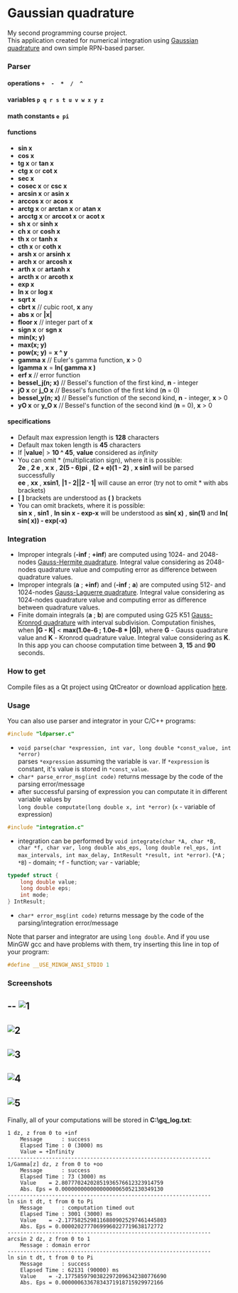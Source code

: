 # Gaussian quadrature

My second programming course project.  
This application created for numerical integration using [Gaussian quadrature](http://en.wikipedia.org/wiki/Gaussian_quadrature) and own simple RPN-based parser.    

### Parser

#### operations  `+  -  *  /  ^`  
#### variables  `p q r s t u v w x y z`  
#### math constants  `e pi`  
#### functions

 - **sin x**  
 - **cos x**  
 - **tg x** or **tan x**  
 - **ctg x** or **cot x**  
 - **sec x**  
 - **cosec x** or **csc x**  
 - **arcsin x** or **asin x**  
 - **arccos x** or **acos x**  
 - **arctg x** or **arctan x** or **atan x**  
 - **arcctg x** or **arccot x** or **acot x**  
 - **sh x** or **sinh x**  
 - **ch x** or **cosh x**  
 - **th x** or **tanh x**  
 - **cth x** or **coth x**  
 - **arsh x** or **arsinh x**  
 - **arch x** or **arcosh x**  
 - **arth x** or **artanh x**  
 - **arcth x** or **arcoth x**  
 - **exp x**  
 - **ln x** or **log x**  
 - **sqrt x**  
 - **cbrt x** // cubic root, **x** any  
 - **abs x** or **|x|**  
 - **floor x** // integer part of **x**  
 - **sign x** or **sgn x**  
 - **min(x; y)**  
 - **max(x; y)**  
 - **pow(x; y)** = **x ^ y** 
 - **gamma x** // Euler's gamma function, **x** > 0  
 - **lgamma x** = **ln( gamma x )**  
 - **erf x** // error function  
 - **bessel_j(n; x)** // Bessel's function of the first kind, **n** - integer  
 - **jO x** or **j_O x** // Bessel's function of the first kind (**n** = 0)  
 - **bessel_y(n; x)** // Bessel's function of the second kind, **n** - integer, **x** > 0  
 - **yO x** or **y_O x** // Bessel's function of the second kind (**n** = 0), **x** > 0  

#### specifications

 * Default max expression length is **128** characters  
 * Default max token length is **45** characters  
 * If |**value**| > **10 ^ 45**, **value** considered as *infinity*  
 * You can omit * (multiplication sign), where it is possible:    
     **2e** , **2 e** , **x x** , **2(5 - 6)pi** , **(2 + e)(1 - 2)** , **x sin1** will be parsed successfully    
     **ee** , **xx** , **xsin1**, **|1 - 2||2 - 1|** will cause an error (try not to omit * with abs brackets)  
 * **[ ]** brackets are understood as **( )** brackets  
 * You can omit brackets, where it is possible:  
     **sin x** , **sin1** , **ln sin x - exp-x** will be understood as **sin( x)** , **sin(1)** and **ln( sin( x)) - exp(-x)**  

### Integration
    
* Improper integrals (**-inf** ; **+inf**) are computed using 1024- and 2048-nodes [Gauss-Hermite quadrature](http://en.wikipedia.org/wiki/Gauss-Hermite_quadrature). Integral value considering as 2048-nodes quadrature value and computing error as difference between quadrature values.
* Improper integrals (**a** ; **+inf**) and (**-inf** ; **a**) are computed using 512- and 1024-nodes [Gauss-Laguerre quadrature](http://en.wikipedia.org/wiki/Gauss-Laguerre_quadrature). Integral value considering as 1024-nodes quadrature value and computing error as difference between quadrature values. 
* Finite domain integrals (**a** ; **b**) are computed using G25 K51 [Gauss-Kronrod quadrature](http://en.wikipedia.org/wiki/Gauss-Kronrod_quadrature) with interval subdivision. Computation finishes, when **|G - K|** < **max(1.0e-6 ; 1.0e-8 * |G|)**, where **G** - Gauss quadrature value and **K** - Kronrod quadrature value. Integral value considering as **K**. In this app you can choose computation time between **3**, **15** and **90** seconds.

### How to get

Compile files as a Qt project using QtCreator or download application  [here](https://downloads.sourceforge.net/project/gaussianquadrature/GQ%20Setup.rar?r=https%3A%2F%2Fsourceforge.net%2Fprojects%2Fgaussianquadrature%2F%3Fsource%3Dnavbar&ts=1404579639&use_mirror=cznic).

### Usage

You can also use parser and integrator in your C/C++ programs:  
```c
#include "ldparser.c"
```
- `void parse(char *expression, int var, long double *const_value, int *error)`  
parses `*expression` assuming the variable is `var`. If `*expression` is constant, it's value is stored in `*const_value`.
- `char* parse_error_msg(int code)` returns message by the code of the parsing error/message
- after successful parsing of expression you can computate it in different variable values by  
`long double computate(long double x, int *error)` (`x` - variable of expression)
```c
#include "integration.c"
```
- integration can be performed by `void integrate(char *A, char *B, char *f, char var, long double abs_eps, long double rel_eps, int max_intervals, int max_delay, IntResult *result, int *error)`. (`*A` ; `*B`) - domain; `*f` - function; `var` - variable;
```c
typedef struct {
    long double value;
    long double eps;
    int mode;
} IntResult;
```
- `char* error_msg(int code)` returns message by the code of the parsing/integration error/message  
  
Note that parser and integrator are using `long double`. And if you use MinGW gcc and have problems with them, try inserting this line in top of your program: 
```c
#define __USE_MINGW_ANSI_STDIO 1
```

### Screenshots
--
![1](https://github.com/monstaHD/integral/raw/desktop/screens/1.png)
--
![2](https://github.com/monstaHD/integral/raw/desktop/screens/2.png)
--
![3](https://github.com/monstaHD/integral/raw/desktop/screens/3.png)
--
![4](https://github.com/monstaHD/integral/raw/desktop/screens/4.png)
--
![5](https://github.com/monstaHD/integral/raw/desktop/screens/5.png)
--
 
Finally, all of your computations will be stored in **C:\gq_log.txt**:
```
1 dz, z from 0 to +inf
	Message      : success
	Elapsed Time : 0 (3000) ms
	Value = +Infinity
----------------------------------------------------------------
1/Gamma[z] dz, z from 0 to +oo
	Message      : success
	Elapsed Time : 73 (3000) ms
	Value    = 2.80777024202851936576612323914759
	Abs. Eps = 0.00000000000000000065052130349130
----------------------------------------------------------------
ln sin t dt, t from 0 to Pi
	Message      : computation timed out
	Elapsed Time : 3001 (3000) ms
	Value    = -2.17758252981168809025297461445803
	Abs. Eps = 0.00002027770699960227719638172772
----------------------------------------------------------------
arcsin 2 dz, z from 0 to 1
	Message : domain error
----------------------------------------------------------------
ln sin t dt, t from 0 to Pi
	Message      : success
	Elapsed Time : 62131 (90000) ms
	Value    = -2.17758597903822972096342380776690
	Abs. Eps = 0.00000063367834371918715929972166
```
